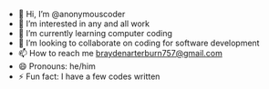 - 👋 Hi, I’m @anonymouscoder
- 👀 I’m interested in any and all work 
- 🌱 I’m currently learning computer coding 
- 💞️ I’m looking to collaborate on coding for software development 
- 📫 How to reach me braydenarterburn757@gmail.com
- 😄 Pronouns: he/him
- ⚡ Fun fact: I have a few codes written 

<!---
cash717/cash717 is a ✨ special ✨ repository because its `README.md` (this file) appears on your GitHub profile.
You can click the Preview link to take a look at your changes.
--->
